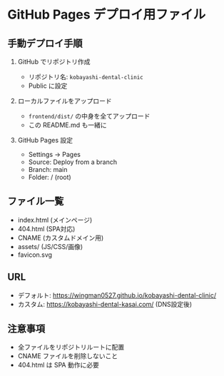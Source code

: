 # GitHub Pages デプロイ用ファイル

## 手動デプロイ手順

1. GitHub でリポジトリ作成
   - リポジトリ名: `kobayashi-dental-clinic`
   - Public に設定

2. ローカルファイルをアップロード
   - `frontend/dist/` の中身を全てアップロード
   - この README.md も一緒に

3. GitHub Pages 設定
   - Settings → Pages
   - Source: Deploy from a branch  
   - Branch: main
   - Folder: / (root)

## ファイル一覧
- index.html (メインページ)
- 404.html (SPA対応)
- CNAME (カスタムドメイン用)
- assets/ (JS/CSS/画像)
- favicon.svg

## URL
- デフォルト: https://wingman0527.github.io/kobayashi-dental-clinic/
- カスタム: https://kobayashi-dental-kasai.com/ (DNS設定後)

## 注意事項
- 全ファイルをリポジトリルートに配置
- CNAME ファイルを削除しないこと
- 404.html は SPA 動作に必要
